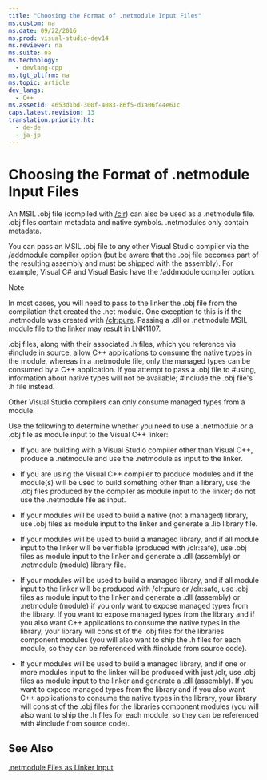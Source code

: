 ```yaml
---
title: "Choosing the Format of .netmodule Input Files"
ms.custom: na
ms.date: 09/22/2016
ms.prod: visual-studio-dev14
ms.reviewer: na
ms.suite: na
ms.technology: 
  - devlang-cpp
ms.tgt_pltfrm: na
ms.topic: article
dev_langs: 
  - C++
ms.assetid: 4653d1bd-300f-4083-86f5-d1a06f44e61c
caps.latest.revision: 13
translation.priority.ht: 
  - de-de
  - ja-jp
---
```

# Choosing the Format of .netmodule Input Files
An MSIL .obj file (compiled with [/clr](../vs140/-clr--common-language-runtime-compilation-.md)) can also be used as a .netmodule file.  .obj files contain metadata and native symbols.  .netmodules only contain metadata.  
  
 You can pass an MSIL .obj file to any other Visual Studio compiler via the /addmodule compiler option (but be aware that the .obj file becomes part of the resulting assembly and must be shipped with the assembly).  For example, Visual C# and Visual Basic have the /addmodule compiler option.  
  
> [!NOTE]
>  In most cases, you will need to pass to the linker the .obj file from the compilation that created the .net module.  One exception to this is if the .netmodule was created with [/clr:pure](../vs140/-clr--common-language-runtime-compilation-.md).  Passing a .dll or .netmodule MSIL module file to the linker may result in LNK1107.  
  
 .obj files, along with their associated .h files, which you reference via #include in source, allow C++ applications to consume the native types in the module, whereas in a .netmodule file, only the managed types can be consumed by a C++ application.  If you attempt to pass a .obj file to #using, information about native types will not be available; #include the .obj file's .h file instead.  
  
 Other Visual Studio compilers can only consume managed types from a module.  
  
 Use the following to determine whether you need to use a .netmodule or a .obj file as module input to the Visual C++ linker:  
  
-   If you are building with a Visual Studio compiler other than Visual C++, produce a .netmodule and use the .netmodule as input to the linker.  
  
-   If you are using the Visual C++ compiler to produce modules and if the module(s) will be used to build something other than a library, use the .obj files produced by the compiler as module input to the linker; do not use the .netmodule file as input.  
  
-   If your modules will be used to build a native (not a managed) library, use .obj files as module input to the linker and generate a .lib library file.  
  
-   If your modules will be used to build a managed library, and if all module input to the linker will be verifiable (produced with /clr:safe), use .obj files as module input to the linker and generate a .dll (assembly) or .netmodule (module) library file.  
  
-   If your modules will be used to build a managed library, and if all module input to the linker will be produced with /clr:pure or /clr:safe, use .obj files as module input to the linker and generate a .dll (assembly) or .netmodule (module) if you only want to expose managed types from the library.  If you want to expose managed types from the library and if you also want C++ applications to consume the native types in the library, your library will consist of the .obj files for the libraries component modules (you will also want to ship the .h files for each module, so they can be referenced with #include from source code).  
  
-   If your modules will be used to build a managed library, and if one or more modules input to the linker will be produced with just /clr, use .obj files as module input to the linker and generate a .dll (assembly).  If you want to expose managed types from the library and if you also want C++ applications to consume the native types in the library, your library will consist of the .obj files for the libraries component modules (you will also want to ship the .h files for each module, so they can be referenced with #include from source code).  
  
## See Also  
 [.netmodule Files as Linker Input](../vs140/.netmodule-files-as-linker-input.md)